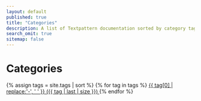 ```yaml
---
layout: default
published: true
title: "Categories"
description: A list of Textpattern documentation sorted by category tag.
search_omit: true
sitemap: false
---
```


# Categories

{% assign tags = site.tags | sort %}
{% for tag in tags %}
    <span class="site-tag">
    <a href="/tag/{{ tag | first | slugify }}/">
            {{ tag[0] | replace:'-', ' ' }} ({{ tag | last | size }})
    </a>
    </span>
{% endfor %}
